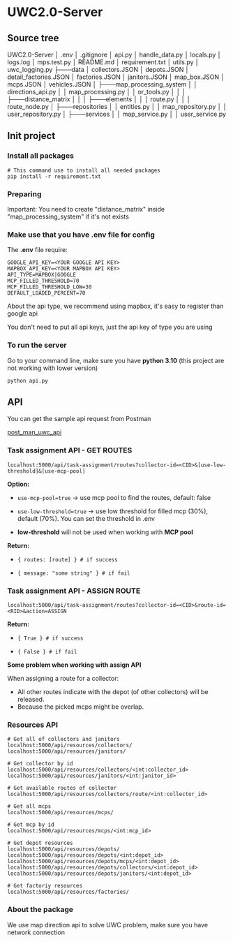 # UWC2.0-Server
## Source tree
UWC2.0-Server
│   .env
│   .gitignore
│   api.py
│   handle_data.py
│   locals.py
│   logs.log
│   mps.test.py
│   README.md
│   requirement.txt
│   utils.py
│   uwc_logging.py
├───data
│       collectors.JSON
│       depots.JSON
│       detail_factories.JSON
│       factories.JSON
│       janitors.JSON
│       map_box.JSON
│       mcps.JSON
│       vehicles.JSON
│
├───map_processing_system
│   │   directions_api.py
│   │   map_processing.py
│   │   or_tools.py
│   │
│   ├───distance_matrix
│   │
│   ├───elements
│   │   │   route.py
│   │   │   route_node.py
│
├───repositories
│   │   entities.py
│   │   map_repository.py
│   │   user_repository.py
│
├───services
│   │   map_service.py
│   │   user_service.py

## Init project
### Install all packages
```
# This command use to install all needed packages
pip install -r requirement.txt
```
### Preparing
Important: You need to create "distance_matrix" inside "map_processing_system" if it's not exists

### Make use that you have .env file for config
The **.env** file require:
```
GOOGLE_API_KEY=<YOUR GOOGLE API KEY>
MAPBOX_API_KEY=<YOUR MAPBOX API KEY>
API_TYPE=MAPBOX|GOOGLE
MCP_FILLED_THRESHOLD=70
MCP_FILLED_THRESHOLD_LOW=30
DEFAULT_LOADED_PERCENT=70
```
About the api type, we recommend using mapbox, it's easy to register than google api

You don't need to put all api keys, just the api key of type you are using

### To run the server
Go to your command line, make sure you have **python 3.10** (this project are not working with lower version)
```
python api.py
```
## API
You can get the sample api request from Postman

[post_man_uwc_api](https://api.postman.com/collections/24740156-59df8313-e8ab-4d07-ba92-48be93dcce3c?access_key=PMAT-01GKCMC8BRAGDACBVMWPNCZAF7)

### Task assignment API - GET ROUTES
```
localhost:5000/api/task-assignment/routes?collector-id=<CID>&[use-low-threshold]&[use-mcp-pool]
```
**Option:**
- `use-mcp-pool=true` -> use mcp pool to find the routes, default: false


- `use-low-threshold=true` -> use low threshold for filled mcp (30%), default (70%). You can set the threshold in .env


- **low-threshold** will not be used when working with **MCP pool**

**Return:**
- `{ routes: [route] } # if success`


- `{ message: "some string" } # if fail`


### Task assignment API - ASSIGN ROUTE
```
localhost:5000/api/task-assignment/routes?collector-id=<CID>&route-id=<RID>&action=ASSIGN
```
**Return:**
- `{ True } # if success`


- `{ False } # if fail`

**Some problem when working with assign API**

When assigning a route for a collector:
- All other routes indicate with the depot (of other collectors) will be released.
- Because the picked mcps might be overlap.

### Resources API
```
# Get all of collectors and janitors
localhost:5000/api/resources/collectors/
localhost:5000/api/resources/janitors/

# Get collector by id
localhost:5000/api/resources/collectors/<int:collector_id>
localhost:5000/api/resources/janitors/<int:janitor_id>

# Get available routes of collector
localhost:5000/api/resources/collectors/route/<int:collector_id>

# Get all mcps
localhost:5000/api/resources/mcps/

# Get mcp by id
localhost:5000/api/resources/mcps/<int:mcp_id>

# Get depot resources
localhost:5000/api/resources/depots/
localhost:5000/api/resources/depots/<int:depot_id>
localhost:5000/api/resources/depots/mcps/<int:depot_id>
localhost:5000/api/resources/depots/collectors/<int:depot_id>
localhost:5000/api/resources/depots/janitors/<int:depot_id>

# Get factoriy resources
localhost:5000/api/resources/factories/
```

### About the package
We use map direction api to solve UWC problem, make sure you have network connection
